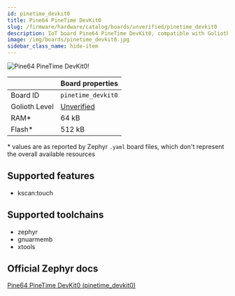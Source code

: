 ```yaml
---
id: pinetime_devkit0
title: Pine64 PineTime DevKit0
slug: /firmware/hardware/catalog/boards/unverified/pinetime_devkit0
description: IoT board Pine64 PineTime DevKit0, compatible with Golioth at unverified level.
image: /img/boards/pinetime_devkit0.jpg
sidebar_class_name: hide-item
---
```


[//]: # (This is an auto-generated file, do not edit! Changes to it will be lost upon re-generation)

![Pine64 PineTime DevKit0!](/img/boards/pinetime_devkit0.jpg "Pine64 PineTime DevKit0")

|                | Board properties     |
| -------------  | -------------------- |
| Board ID       | `pinetime_devkit0` |
| Golioth Level  | [Unverified](/firmware/hardware#unverified-boards) |
| RAM*           | 64 kB |
| Flash*         | 512 kB |

\* values are as reported by Zephyr `.yaml` board files, which don't represent the overall available resources



## Supported features

* kscan:touch

## Supported toolchains

* zephyr
* gnuarmemb
* xtools

## Official Zephyr docs

[Pine64 PineTime DevKit0 (pinetime_devkit0)](https://docs.zephyrproject.org/latest/boards/pine64/pinetime_devkit0/doc/index.html)
